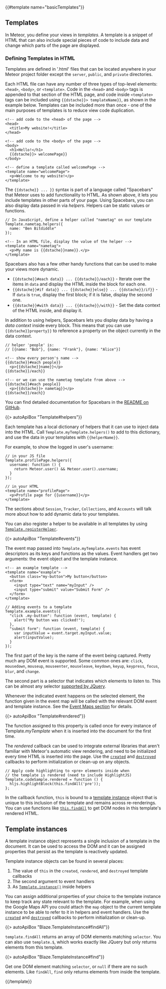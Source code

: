 {{#template name="basicTemplates"}}

<h2 id="templates"><span>Templates</span></h2>

In Meteor, you define your views in _templates_. A template is a snippet of
HTML that can also include special pieces of code to include data and change
which parts of the page are displayed.

<h3 class="api-title" id="defining-templates">Defining Templates in HTML</h3>

Templates are defined in '.html' files that can be located anywhere in your
Meteor project folder except the `server`, `public`, and `private` directories.

Each HTML file can have any number of three types of top-level elements:
`<head>`, `<body>`, or `<template>`. Code in the `<head>` and `<body>` tags is
appended to that section of the HTML page, and code inside `<template>` tags can
be included using `{{dstache}}> templateName}}`, as shown in the example below.
Templates can be included more than once - one of the main purposes of templates
is to reduce view code duplication.

```
<!-- add code to the <head> of the page -->
<head>
  <title>My website!</title>
</head>

<!-- add code to the <body> of the page -->
<body>
  <h1>Hello!</h1>
  {{dstache}}> welcomePage}}
</body>

<!-- define a template called welcomePage -->
<template name="welcomePage">
  <p>Welcome to my website!</p>
</template>
```

The `{{dstache}} ... }}` syntax is part of a language called "Spacebars" that
Meteor uses to add functionality to HTML. As shown above, it lets you include
templates in other parts of your page. Using Spacebars, you can also display
data passed in via _helpers_. Helpers can be static values or functions.

```
// In JavaScript, define a helper called "nametag" on our template
Template.nametag.helpers({
  name: "Ben Bitdiddle"
});
```

```
<!-- In an HTML file, display the value of the helper -->
<template name="nametag">
  <p>My name is {{dstache}}name}}.</p>
</template>
```

Spacebars also has a few other handy functions that can be used to make your
views more dynamic.

- `{{dstache}}#each data}} ... {{dstache}}/each}}` - Iterate over the items in
`data` and display the HTML inside the block for each one.
- `{{dstache}}#if data}} ... {{dstache}}else}} ... {{dstache}}/if}}` - If `data`
is `true`, display the first block; if it is false, display the second one.
- `{{dstache}}#with data}} ... {{dstache}}/with}}` - Set the data context of
the HTML inside, and display it.

In addition to using helpers, Spacebars lets you display data by having a _data
context_ inside every block. This means that you can use `{{dstache}}property}}`
to reference a property on the object currently in the data context.

```
// helper 'people' is:
// [{name: "Bob"}, {name: "Frank"}, {name: "Alice"}]

<!-- show every person's name -->
{{dstache}}#each people}}
  <p>{{dstache}}name}}</p>
{{dstache}}/each}}

<!-- or we can use the nametag template from above -->
{{dstache}}#each people}}
  <p>{{dstache}}> nametag}}</p>
{{dstache}}/each}}
```

You can find detailed documentation for Spacebars in the
[README on GitHub](https://github.com/meteor/meteor/blob/devel/packages/spacebars/README.md).

{{> autoApiBox "Template#helpers"}}

Each template has a local dictionary of helpers that it can use to inject data
into the HTML. Call `Template.myTemplate.helpers()` to add to this dictionary,
and use the data in your templates with `{{helperName}}`.

For example, to show the logged in user's username:

```
// in your JS file
Template.profilePage.helpers({
  username: function () {
    return Meteor.user() && Meteor.user().username;
  }
});
```

```
// in your HTML
<template name="profilePage">
  <p>Profile page for {{username}}</p>
</template>
```

The sections about `Session`, `Tracker`, `Collections`, and `Accounts` will talk
more about how to add dynamic data to your templates.

You can also register a helper to be available in all templates by using
[`Template.registerHelper`](#template_registerhelper).

{{> autoApiBox "Template#events"}}

The event map passed into `Template.myTemplate.events` has event descriptors
as its keys and functions as the values. Event handlers get two arguments:
the event object and the template instance.

```
<!-- an example template -->
<template name="example">
  <button class="my-button">My button</button>
  <form>
    <input type="text" name="myInput" />
    <input type="submit" value="Submit Form" />
  </form>
</template>
```

```
// Adding events to a template
Template.example.events({
  "click .my-button": function (event, template) {
    alert("My button was clicked!");
  },
  "submit form": function (event, template) {
    var inputValue = event.target.myInput.value;
    alert(inputValue);
  }
});
```

The first part of the key is the name of the event being captured. Pretty much
any DOM event is supported. Some common ones are: `click`, `mousedown`,
`mouseup`, `mouseenter`, `mouseleave`, `keydown`, `keyup`, `keypress`, `focus`,
`blur`, and `change`.

The second part is a selector that indicates which elements to listen to. This
can be almost any selector
[supported by JQuery](http://api.jquery.com/category/selectors/).

Whenever the indicated event happens on the selected element, the function
given in the event map will be called with the relevant DOM event and
template instance. See the [Event Maps section](#eventmaps) for details.

{{> autoApiBox "Template#rendered"}}

The function assigned to this property is called once for every instance of
Template.*myTemplate* when it is inserted into the document for the first time.

The _rendered_ callback can be used to integrate external libraries that aren't
familiar with Meteor's automatic view rendering, and need to be initialized
every time HTML is inserted into the page. Use the
[`created`](http://docs.meteor.com/#template_created) and
[`destroyed`](http://docs.meteor.com/#template_destroyed) callbacks to perform
initialization or clean-up on any objects.

```
// Apply code highlighting to <pre> elements inside when
// the template is rendered (need to include HighlightJS)
Template.codeSample.rendered = function () {
  hljs.highlightBlock(this.findAll('pre'));
};
```

In the callback function, `this` is bound to a [template
instance](#template_inst) object that is unique to this inclusion of the
template and remains across re-renderings. You can use functions like
[`this.findAll`](#template_findAll) to get DOM nodes in this template's rendered
HTML.

<h2 id="template_inst"><span>Template instances</span></h2>

A template instance object represents a single inclusion of a template in the
document.  It can be used to access the DOM and it can be assigned properties
that persist as the template is reactively updated.

Template instance objects can be found in several places:

1. The value of `this` in the `created`, `rendered`,
and `destroyed` template callbacks
2. The second argument to event handlers
3. As [`Template.instance()`](#template_instance) inside helpers

You can assign additional properties of your choice to the template instance to
keep track any state relevant to the template. For example, when using the
Google Maps API you could attach the `map` object to the current template
instance to be able to refer to it in helpers and event handlers. Use the
[`created`](#template_created) and [`destroyed`](#template_destroyed) callbacks
to perform initialization or clean-up.

{{> autoApiBox "Blaze.TemplateInstance#findAll"}}

`template.findAll` returns an array of DOM elements matching `selector`. You can
also use `template.$`, which works exactly like JQuery but only returns elements
from this template.

{{> autoApiBox "Blaze.TemplateInstance#find"}}

Get one DOM element matching `selector`, or `null` if there are no
such elements. Like `findAll`, `find` only returns elements from inside the
template.

{{/template}}